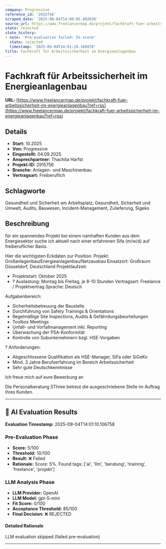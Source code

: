 ```yaml
---
company: Progressive
reference_id: '2915756'
scraped_date: '2025-09-04T14:00:05.492636'
source_url: https://www.freelancermap.de/projekt/fachkraft-fuer-arbeitssicherheit-im-energieanlagenbau?ref=rss
state: rejected
state_history:
- note: 'Pre-evaluation failed: 5% score'
  state: rejected
  timestamp: '2025-09-04T14:01:10.108878'
title: Fachkraft für Arbeitssicherheit im Energieanlagenbau
---
```



# Fachkraft für Arbeitssicherheit im Energieanlagenbau
**URL:** [https://www.freelancermap.de/projekt/fachkraft-fuer-arbeitssicherheit-im-energieanlagenbau?ref=rss](https://www.freelancermap.de/projekt/fachkraft-fuer-arbeitssicherheit-im-energieanlagenbau?ref=rss)
## Details
- **Start:** 10.2025
- **Von:** Progressive
- **Eingestellt:** 04.09.2025
- **Ansprechpartner:** Thachita Harfst
- **Projekt-ID:** 2915756
- **Branche:** Anlagen- und Maschinenbau
- **Vertragsart:** Freiberuflich

## Schlagworte
Gesundheit und Sicherheit am Arbeitsplatz, Gesundheit, Sicherheit und Umwelt, Audits, Bauwesen, Incident-Management, Zulieferung, Sigeko

## Beschreibung
für ein spannendes Projekt bei einem namhaften Kunden aus dem Energiesektor suche ich aktuell nach einer erfahrenen Sifa (m/w/d) auf freiberuflicher Basis.

Hier die wichtigsten Eckdaten zur Position:
Projekt: Großanlagenbau/Energieanlagenbau/Netzausbau
Einsatzort: Großraum Düsseldorf, Deutschland
Projektlaufzeit:
- Projektstart: Oktober 2025
- ? Auslastung: Montag bis Freitag, je 8-10 Stunden
Vertragsart: Freelance / Projektvertrag
Sprache: Deutsch

Aufgabenbereich:
- Sicherheitsbetreuung der Baustelle
- Durchführung von Safety Trainings & Orientations
- Regelmäßige Site Inspections, Audits & Gefährdungsbeurteilungen
- Toolbox Meetings
- Unfall- und Vorfallmanagement inkl. Reporting
- Überwachung der PSA-Konformität
- Kontrolle von Subunternehmern bzgl. HSE-Vorgaben

? Anforderungen:
- Abgeschlossene Qualifikation als HSE-Manager, SiFa oder SiGeKo
- Mind. 3 Jahre Berufserfahrung im Bereich Arbeitssicherheit
- Sehr gute Deutschkenntnisse

Ich freue mich auf eure Bewerbung an

Die Personalberatung SThree betreut die ausgeschriebene Stelle im Auftrag ihres Kunden.

---

## 🤖 AI Evaluation Results

**Evaluation Timestamp:** 2025-09-04T14:01:10.106758

### Pre-Evaluation Phase
- **Score:** 5/100
- **Threshold:** 10/100
- **Result:** ❌ Failed
- **Rationale:** Score: 5%. Found tags: ['ai', 'llm', 'beratung', 'training', 'freelance', 'projekt']

### LLM Analysis Phase
- **LLM Provider:** OpenAI
- **LLM Model:** gpt-5-mini
- **Fit Score:** 0/100
- **Acceptance Threshold:** 85/100
- **Final Decision:** ❌ REJECTED

#### Detailed Rationale
LLM evaluation skipped (failed pre-evaluation)

---
